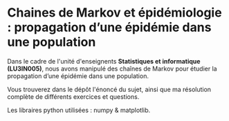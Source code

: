 # Chaines de Markov et épidémiologie : propagation d’une épidémie dans une population

Dans le cadre de l'unité d'enseignents <b>Statistiques et informatique (LU3IN005)</b>, nous avons manipulé des chaînes de Markov pour étudier la propagation d’une épidémie dans une population.

Vous trouverez dans le dépôt l'énoncé du sujet, ainsi que ma résolution complète de différents exercices et questions.

Les libraires python utilisées : numpy & matplotlib.
